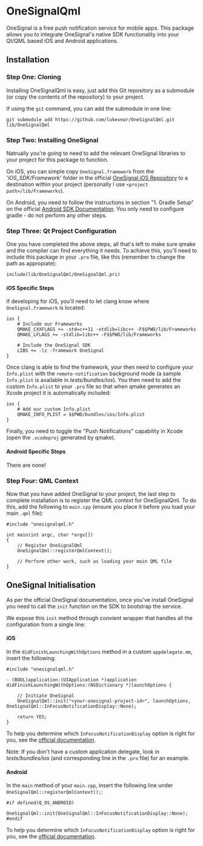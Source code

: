# OneSignalQml
OneSignal is a free push notification service for mobile apps. This package allows you to integrate OneSignal's native SDK functionality into your Qt/QML based iOS and Android applications.

## Installation

### Step One: Cloning
Installing OneSignalQml is easy, just add this Git repository as a submodule (or copy the contents of the repository) to your project.

If using the `git` command, you can add the submodule in one line:

```
git submodule add https://github.com/lukevear/OneSignalQml.git lib/OneSignalQml
```

### Step Two: Installing OneSignal
Natrually you're going to need to add the relevant OneSignal libraries to your project for this package to function.

On iOS, you can simple copy `OneSignal.framework` from the '*iOS_SDK/Framework*' folder in the official [OneSignal iOS Repository](https://github.com/OneSignal/OneSignal-iOS-SDK) to a destination within your project (personally I use `<project path>/lib/Frameworks`).

On Android, you need to follow the instructions in section "1. Gradle Setup" on the official [Android SDK Documentation](https://documentation.onesignal.com/docs/android-sdk-setup). You only need to configure gradle - do not perform any other steps.

### Step Three: Qt Project Configuration
One you have completed the above steps, all that's left to make sure qmake and the compiler can find everything it needs. To achieve this, you'll need to include this package in your `.pro` file, like this (remember to change the path as appropiate):

```
include(lib/OneSignalQml/OneSignalQml.pri)
```

#### iOS Specific Steps
If developing for iOS, you'll need to let clang know where `OneSignal.framework` is located:

```
ios {
    # Include our Frameworks
    QMAKE_CXXFLAGS += -std=c++11 -stdlib=libc++ -F$$PWD/lib/Frameworks
    QMAKE_LFLAGS += -stdlib=libc++ -F$$PWD/lib/Frameworks
    
    # Include the OneSignal SDK
    LIBS += -lz -framework OneSignal
}
```

Once clang is able to find the framework, your then need to configure your `Info.plist` with the `remote-notification` background mode (a sample `Info.plist` is available in *tests/bundles/ios*). You then need to add the custom `Info.plist` to your `.pro` file so that when qmake generates an Xcode project it is automatically included:

```
ios {
    # Add our custom Info.plist
    QMAKE_INFO_PLIST = $$PWD/bundles/ios/Info.plist
}
```

Finally, you need to toggle the "Push Notifications" capability in Xcode (open the `.xcodeproj` generated by qmake).

#### Android Specific Steps
There are none!

### Step Four: QML Context
Now that you have added OneSignal to your project, the last step to complete installation is to register the QML context for OneSignalQml. To do this, add the following to `main.cpp` (ensure you place it before you load your main `.qml` file):

```
#include "onesignalqml.h"

int main(int argc, char *argv[])
{
    // Register OneSignalQml
    OneSignalQml::registerQmlContext(); 
    
    // Perform other work, such as loading your main QML file
}
```

## OneSignal Initialisation
As per the official OneSignal documentation, once you've install OneSignal you need to call the `init` function on the SDK to bootstrap the service.

We expose this `init` method through convient wrapper that handles all the configuration from a single line:

#### iOS
In the `didFinishLaunchingWithOptions` method in a custom `appdelegate.mm`, insert the following:

```
#include "onesignalqml.h"

- (BOOL)application:(UIApplication *)application didFinishLaunchingWithOptions:(NSDictionary *)launchOptions {

    // Initiate OneSignal
    OneSignalQml::init("<your-onesignal-project-id>", launchOptions, OneSignalQml::InFocusNotificationDisplay::None);

    return YES;
}
```

To help you determine which `InFocusNotificationDisplay` option is right for you, see the [official documentation](https://documentation.onesignal.com/docs/ios-native-sdk#section--kossettingskeyinfocusdisplayoption-).

Note: If you don't have a custom application delegate, look in *tests/bundles/ios* (and corresponding line in the `.pro` file) for an example.

#### Android
In the `main` method of your `main.cpp`, insert the following line under `OneSignalQml::registerQmlContext();`:

```
#if defined(Q_OS_ANDROID)
    OneSignalQml::init(OneSignalQml::InFocusNotificationDisplay::None);
#endif
```

To help you determine which `InFocusNotificationDisplay` option is right for you, see the [official documentation](https://documentation.onesignal.com/docs/android-native-sdk#section--infocusdisplaying-).
